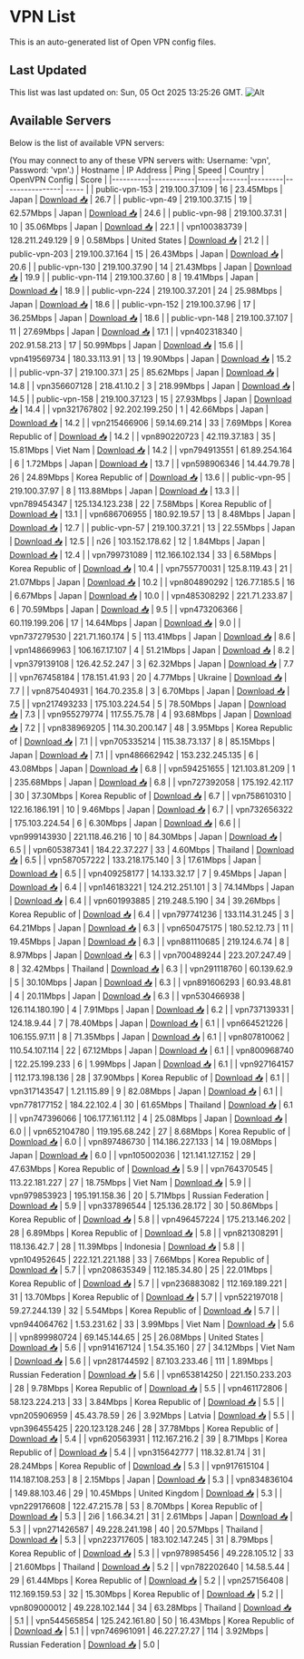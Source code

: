 # VPN List

This is an auto-generated list of Open VPN config files.

## Last Updated

This list was last updated on: Sun, 05 Oct 2025 13:25:26 GMT.
![Alt](https://repobeats.axiom.co/api/embed/186b98318ef1479477931607c1ad7d823f12451f.svg "Repobeats analytics image")

## Available Servers

Below is the list of available VPN servers:

(You may connect to any of these VPN servers with: Username: 'vpn', Password: 'vpn'.)
| Hostname | IP Address | Ping | Speed | Country | OpenVPN Config | Score |
|----------|------------|------|-------|---------|----------------| ----- |
| public-vpn-153 | 219.100.37.109 | 16 | 23.45Mbps | Japan | [Download 📥](./configs/server_0_JP.ovpn) | 26.7 |
| public-vpn-49 | 219.100.37.15 | 19 | 62.57Mbps | Japan | [Download 📥](./configs/server_1_JP.ovpn) | 24.6 |
| public-vpn-98 | 219.100.37.31 | 10 | 35.06Mbps | Japan | [Download 📥](./configs/server_2_JP.ovpn) | 22.1 |
| vpn100383739 | 128.211.249.129 | 9 | 0.58Mbps | United States | [Download 📥](./configs/server_3_US.ovpn) | 21.2 |
| public-vpn-203 | 219.100.37.164 | 15 | 26.43Mbps | Japan | [Download 📥](./configs/server_4_JP.ovpn) | 20.6 |
| public-vpn-130 | 219.100.37.90 | 14 | 21.43Mbps | Japan | [Download 📥](./configs/server_5_JP.ovpn) | 19.9 |
| public-vpn-114 | 219.100.37.60 | 8 | 19.41Mbps | Japan | [Download 📥](./configs/server_6_JP.ovpn) | 18.9 |
| public-vpn-224 | 219.100.37.201 | 24 | 25.98Mbps | Japan | [Download 📥](./configs/server_7_JP.ovpn) | 18.6 |
| public-vpn-152 | 219.100.37.96 | 17 | 36.25Mbps | Japan | [Download 📥](./configs/server_8_JP.ovpn) | 18.6 |
| public-vpn-148 | 219.100.37.107 | 11 | 27.69Mbps | Japan | [Download 📥](./configs/server_9_JP.ovpn) | 17.1 |
| vpn402318340 | 202.91.58.213 | 17 | 50.99Mbps | Japan | [Download 📥](./configs/server_10_JP.ovpn) | 15.6 |
| vpn419569734 | 180.33.113.91 | 13 | 19.90Mbps | Japan | [Download 📥](./configs/server_11_JP.ovpn) | 15.2 |
| public-vpn-37 | 219.100.37.1 | 25 | 85.62Mbps | Japan | [Download 📥](./configs/server_12_JP.ovpn) | 14.8 |
| vpn356607128 | 218.41.10.2 | 3 | 218.99Mbps | Japan | [Download 📥](./configs/server_13_JP.ovpn) | 14.5 |
| public-vpn-158 | 219.100.37.123 | 15 | 27.93Mbps | Japan | [Download 📥](./configs/server_14_JP.ovpn) | 14.4 |
| vpn321767802 | 92.202.199.250 | 1 | 42.66Mbps | Japan | [Download 📥](./configs/server_15_JP.ovpn) | 14.2 |
| vpn215466906 | 59.14.69.214 | 33 | 7.69Mbps | Korea Republic of | [Download 📥](./configs/server_16_KR.ovpn) | 14.2 |
| vpn890220723 | 42.119.37.183 | 35 | 15.81Mbps | Viet Nam | [Download 📥](./configs/server_17_VN.ovpn) | 14.2 |
| vpn794913551 | 61.89.254.164 | 6 | 1.72Mbps | Japan | [Download 📥](./configs/server_18_JP.ovpn) | 13.7 |
| vpn598906346 | 14.44.79.78 | 26 | 24.89Mbps | Korea Republic of | [Download 📥](./configs/server_19_KR.ovpn) | 13.6 |
| public-vpn-95 | 219.100.37.97 | 8 | 113.88Mbps | Japan | [Download 📥](./configs/server_20_JP.ovpn) | 13.3 |
| vpn789454347 | 125.134.123.238 | 22 | 7.58Mbps | Korea Republic of | [Download 📥](./configs/server_21_KR.ovpn) | 13.1 |
| vpn686706955 | 180.92.19.57 | 13 | 8.48Mbps | Japan | [Download 📥](./configs/server_22_JP.ovpn) | 12.7 |
| public-vpn-57 | 219.100.37.21 | 13 | 22.55Mbps | Japan | [Download 📥](./configs/server_23_JP.ovpn) | 12.5 |
| n26 | 103.152.178.62 | 12 | 1.84Mbps | Japan | [Download 📥](./configs/server_24_JP.ovpn) | 12.4 |
| vpn799731089 | 112.166.102.134 | 33 | 6.58Mbps | Korea Republic of | [Download 📥](./configs/server_25_KR.ovpn) | 10.4 |
| vpn755770031 | 125.8.119.43 | 21 | 21.07Mbps | Japan | [Download 📥](./configs/server_26_JP.ovpn) | 10.2 |
| vpn804890292 | 126.77.185.5 | 16 | 6.67Mbps | Japan | [Download 📥](./configs/server_27_JP.ovpn) | 10.0 |
| vpn485308292 | 221.71.233.87 | 6 | 70.59Mbps | Japan | [Download 📥](./configs/server_28_JP.ovpn) | 9.5 |
| vpn473206366 | 60.119.199.206 | 17 | 14.64Mbps | Japan | [Download 📥](./configs/server_29_JP.ovpn) | 9.0 |
| vpn737279530 | 221.71.160.174 | 5 | 113.41Mbps | Japan | [Download 📥](./configs/server_30_JP.ovpn) | 8.6 |
| vpn148669963 | 106.167.17.107 | 4 | 51.21Mbps | Japan | [Download 📥](./configs/server_31_JP.ovpn) | 8.2 |
| vpn379139108 | 126.42.52.247 | 3 | 62.32Mbps | Japan | [Download 📥](./configs/server_32_JP.ovpn) | 7.7 |
| vpn767458184 | 178.151.41.93 | 20 | 4.77Mbps | Ukraine | [Download 📥](./configs/server_33_UA.ovpn) | 7.7 |
| vpn875404931 | 164.70.235.8 | 3 | 6.70Mbps | Japan | [Download 📥](./configs/server_34_JP.ovpn) | 7.5 |
| vpn217493233 | 175.103.224.54 | 5 | 78.50Mbps | Japan | [Download 📥](./configs/server_35_JP.ovpn) | 7.3 |
| vpn955279774 | 117.55.75.78 | 4 | 93.68Mbps | Japan | [Download 📥](./configs/server_36_JP.ovpn) | 7.2 |
| vpn838969205 | 114.30.200.147 | 48 | 3.95Mbps | Korea Republic of | [Download 📥](./configs/server_37_KR.ovpn) | 7.1 |
| vpn705335214 | 115.38.73.137 | 8 | 85.15Mbps | Japan | [Download 📥](./configs/server_38_JP.ovpn) | 7.1 |
| vpn486662942 | 153.232.245.135 | 6 | 43.08Mbps | Japan | [Download 📥](./configs/server_39_JP.ovpn) | 6.8 |
| vpn594251655 | 121.103.81.209 | 1 | 235.68Mbps | Japan | [Download 📥](./configs/server_40_JP.ovpn) | 6.8 |
| vpn727392058 | 175.192.42.117 | 30 | 37.30Mbps | Korea Republic of | [Download 📥](./configs/server_41_KR.ovpn) | 6.7 |
| vpn758610310 | 122.16.186.191 | 10 | 9.46Mbps | Japan | [Download 📥](./configs/server_42_JP.ovpn) | 6.7 |
| vpn732656322 | 175.103.224.54 | 6 | 6.30Mbps | Japan | [Download 📥](./configs/server_43_JP.ovpn) | 6.6 |
| vpn999143930 | 221.118.46.216 | 10 | 84.30Mbps | Japan | [Download 📥](./configs/server_44_JP.ovpn) | 6.5 |
| vpn605387341 | 184.22.37.227 | 33 | 4.60Mbps | Thailand | [Download 📥](./configs/server_45_TH.ovpn) | 6.5 |
| vpn587057222 | 133.218.175.140 | 3 | 17.61Mbps | Japan | [Download 📥](./configs/server_46_JP.ovpn) | 6.5 |
| vpn409258177 | 14.133.32.17 | 7 | 9.45Mbps | Japan | [Download 📥](./configs/server_47_JP.ovpn) | 6.4 |
| vpn146183221 | 124.212.251.101 | 3 | 74.14Mbps | Japan | [Download 📥](./configs/server_48_JP.ovpn) | 6.4 |
| vpn601993885 | 219.248.5.190 | 34 | 39.26Mbps | Korea Republic of | [Download 📥](./configs/server_49_KR.ovpn) | 6.4 |
| vpn797741236 | 133.114.31.245 | 3 | 64.21Mbps | Japan | [Download 📥](./configs/server_50_JP.ovpn) | 6.3 |
| vpn650475175 | 180.52.12.73 | 11 | 19.45Mbps | Japan | [Download 📥](./configs/server_51_JP.ovpn) | 6.3 |
| vpn881110685 | 219.124.6.74 | 8 | 8.97Mbps | Japan | [Download 📥](./configs/server_52_JP.ovpn) | 6.3 |
| vpn700489244 | 223.207.247.49 | 8 | 32.42Mbps | Thailand | [Download 📥](./configs/server_53_TH.ovpn) | 6.3 |
| vpn291118760 | 60.139.62.9 | 5 | 30.10Mbps | Japan | [Download 📥](./configs/server_54_JP.ovpn) | 6.3 |
| vpn891606293 | 60.93.48.81 | 4 | 20.11Mbps | Japan | [Download 📥](./configs/server_55_JP.ovpn) | 6.3 |
| vpn530466938 | 126.114.180.190 | 4 | 7.91Mbps | Japan | [Download 📥](./configs/server_56_JP.ovpn) | 6.2 |
| vpn737139331 | 124.18.9.44 | 7 | 78.40Mbps | Japan | [Download 📥](./configs/server_57_JP.ovpn) | 6.1 |
| vpn664521226 | 106.155.97.11 | 8 | 71.35Mbps | Japan | [Download 📥](./configs/server_58_JP.ovpn) | 6.1 |
| vpn807810062 | 110.54.107.114 | 22 | 67.12Mbps | Japan | [Download 📥](./configs/server_59_JP.ovpn) | 6.1 |
| vpn800968740 | 122.25.199.233 | 6 | 1.99Mbps | Japan | [Download 📥](./configs/server_60_JP.ovpn) | 6.1 |
| vpn927164157 | 112.173.198.136 | 28 | 37.90Mbps | Korea Republic of | [Download 📥](./configs/server_61_KR.ovpn) | 6.1 |
| vpn317143547 | 1.21.115.89 | 9 | 82.08Mbps | Japan | [Download 📥](./configs/server_62_JP.ovpn) | 6.1 |
| vpn778177152 | 184.22.102.4 | 30 | 61.65Mbps | Thailand | [Download 📥](./configs/server_63_TH.ovpn) | 6.1 |
| vpn747396066 | 106.177.161.112 | 4 | 25.08Mbps | Japan | [Download 📥](./configs/server_64_JP.ovpn) | 6.0 |
| vpn652104780 | 119.195.68.242 | 27 | 8.68Mbps | Korea Republic of | [Download 📥](./configs/server_65_KR.ovpn) | 6.0 |
| vpn897486730 | 114.186.227.133 | 14 | 19.08Mbps | Japan | [Download 📥](./configs/server_66_JP.ovpn) | 6.0 |
| vpn105002036 | 121.141.127.152 | 29 | 47.63Mbps | Korea Republic of | [Download 📥](./configs/server_67_KR.ovpn) | 5.9 |
| vpn764370545 | 113.22.181.227 | 27 | 18.75Mbps | Viet Nam | [Download 📥](./configs/server_68_VN.ovpn) | 5.9 |
| vpn979853923 | 195.191.158.36 | 20 | 5.71Mbps | Russian Federation | [Download 📥](./configs/server_69_RU.ovpn) | 5.9 |
| vpn337896544 | 125.136.28.172 | 30 | 50.86Mbps | Korea Republic of | [Download 📥](./configs/server_70_KR.ovpn) | 5.8 |
| vpn496457224 | 175.213.146.202 | 28 | 6.89Mbps | Korea Republic of | [Download 📥](./configs/server_71_KR.ovpn) | 5.8 |
| vpn821308291 | 118.136.42.7 | 28 | 11.39Mbps | Indonesia | [Download 📥](./configs/server_72_ID.ovpn) | 5.8 |
| vpn104952645 | 222.121.221.188 | 33 | 7.66Mbps | Korea Republic of | [Download 📥](./configs/server_73_KR.ovpn) | 5.7 |
| vpn208635349 | 112.185.34.80 | 25 | 22.01Mbps | Korea Republic of | [Download 📥](./configs/server_74_KR.ovpn) | 5.7 |
| vpn236883082 | 112.169.189.221 | 31 | 13.70Mbps | Korea Republic of | [Download 📥](./configs/server_75_KR.ovpn) | 5.7 |
| vpn522197018 | 59.27.244.139 | 32 | 5.54Mbps | Korea Republic of | [Download 📥](./configs/server_76_KR.ovpn) | 5.7 |
| vpn944064762 | 1.53.231.62 | 33 | 3.99Mbps | Viet Nam | [Download 📥](./configs/server_77_VN.ovpn) | 5.6 |
| vpn899980724 | 69.145.144.65 | 25 | 26.08Mbps | United States | [Download 📥](./configs/server_78_US.ovpn) | 5.6 |
| vpn914167124 | 1.54.35.160 | 27 | 34.12Mbps | Viet Nam | [Download 📥](./configs/server_79_VN.ovpn) | 5.6 |
| vpn281744592 | 87.103.233.46 | 111 | 1.89Mbps | Russian Federation | [Download 📥](./configs/server_80_RU.ovpn) | 5.6 |
| vpn653814250 | 221.150.233.203 | 28 | 9.78Mbps | Korea Republic of | [Download 📥](./configs/server_81_KR.ovpn) | 5.5 |
| vpn461172806 | 58.123.224.213 | 33 | 3.84Mbps | Korea Republic of | [Download 📥](./configs/server_82_KR.ovpn) | 5.5 |
| vpn205906959 | 45.43.78.59 | 26 | 3.92Mbps | Latvia | [Download 📥](./configs/server_83_LV.ovpn) | 5.5 |
| vpn396455425 | 220.123.128.246 | 28 | 37.78Mbps | Korea Republic of | [Download 📥](./configs/server_84_KR.ovpn) | 5.4 |
| vpn620563931 | 112.167.216.2 | 39 | 8.71Mbps | Korea Republic of | [Download 📥](./configs/server_85_KR.ovpn) | 5.4 |
| vpn315642777 | 118.32.81.74 | 31 | 28.24Mbps | Korea Republic of | [Download 📥](./configs/server_86_KR.ovpn) | 5.3 |
| vpn917615104 | 114.187.108.253 | 8 | 2.15Mbps | Japan | [Download 📥](./configs/server_87_JP.ovpn) | 5.3 |
| vpn834836104 | 149.88.103.46 | 29 | 10.45Mbps | United Kingdom | [Download 📥](./configs/server_88_GB.ovpn) | 5.3 |
| vpn229176608 | 122.47.215.78 | 53 | 8.70Mbps | Korea Republic of | [Download 📥](./configs/server_89_KR.ovpn) | 5.3 |
| 2i6 | 1.66.34.21 | 31 | 2.61Mbps | Japan | [Download 📥](./configs/server_90_JP.ovpn) | 5.3 |
| vpn271426587 | 49.228.241.198 | 40 | 20.57Mbps | Thailand | [Download 📥](./configs/server_91_TH.ovpn) | 5.3 |
| vpn223717605 | 183.102.147.245 | 31 | 8.79Mbps | Korea Republic of | [Download 📥](./configs/server_92_KR.ovpn) | 5.3 |
| vpn978985456 | 49.228.105.12 | 33 | 21.60Mbps | Thailand | [Download 📥](./configs/server_93_TH.ovpn) | 5.2 |
| vpn782202640 | 14.58.5.44 | 29 | 61.44Mbps | Korea Republic of | [Download 📥](./configs/server_94_KR.ovpn) | 5.2 |
| vpn257156408 | 112.169.159.53 | 32 | 15.30Mbps | Korea Republic of | [Download 📥](./configs/server_95_KR.ovpn) | 5.2 |
| vpn809000012 | 49.228.102.144 | 34 | 63.28Mbps | Thailand | [Download 📥](./configs/server_96_TH.ovpn) | 5.1 |
| vpn544565854 | 125.242.161.80 | 50 | 16.43Mbps | Korea Republic of | [Download 📥](./configs/server_97_KR.ovpn) | 5.1 |
| vpn746961091 | 46.227.27.27 | 114 | 3.92Mbps | Russian Federation | [Download 📥](./configs/server_98_RU.ovpn) | 5.0 |
